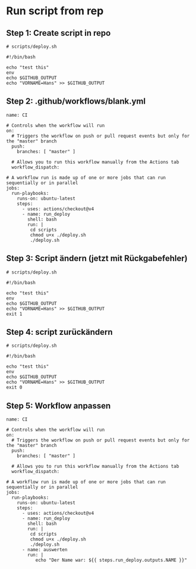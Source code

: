 # Run script from rep 

## Step 1: Create script in repo 

```
# scripts/deploy.sh
```

```
#!/bin/bash 

echo "test this" 
env
echo $GITHUB_OUTPUT 
echo "VORNAME=Hans" >> $GITHUB_OUTPUT
```

## Step 2: .github/workflows/blank.yml

```
name: CI

# Controls when the workflow will run
on:
  # Triggers the workflow on push or pull request events but only for the "master" branch
  push:
    branches: [ "master" ]

  # Allows you to run this workflow manually from the Actions tab
  workflow_dispatch:
  
# A workflow run is made up of one or more jobs that can run sequentially or in parallel
jobs:
  run-playbooks:
    runs-on: ubuntu-latest
    steps: 
      - uses: actions/checkout@v4
      - name: run_deploy 
        shell: bash
        run: |
         cd scripts
         chmod u+x ./deploy.sh
         ./deploy.sh 
```


## Step 3: Script ändern (jetzt mit Rückgabefehler) 

```
# scripts/deploy.sh
```

```
#!/bin/bash 

echo "test this" 
env
echo $GITHUB_OUTPUT 
echo "VORNAME=Hans" >> $GITHUB_OUTPUT
exit 1
```

## Step 4: script zurückändern 

```
# scripts/deploy.sh
```

```
#!/bin/bash 

echo "test this" 
env
echo $GITHUB_OUTPUT 
echo "VORNAME=Hans" >> $GITHUB_OUTPUT
exit 0
```


## Step 5: Workflow anpassen 

```
name: CI

# Controls when the workflow will run
on:
  # Triggers the workflow on push or pull request events but only for the "master" branch
  push:
    branches: [ "master" ]

  # Allows you to run this workflow manually from the Actions tab
  workflow_dispatch:
  
# A workflow run is made up of one or more jobs that can run sequentially or in parallel
jobs:
  run-playbooks:
    runs-on: ubuntu-latest
    steps: 
      - uses: actions/checkout@v4
      - name: run_deploy 
        shell: bash
        run: |
         cd scripts
         chmod u+x ./deploy.sh
         ./deploy.sh
      - name: auswerten
        run: |
           echo "Der Name war: ${{ steps.run_deploy.outputs.NAME }}"
   ```      
